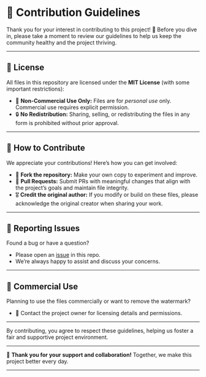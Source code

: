 # 🚀 Contribution Guidelines

Thank you for your interest in contributing to this project! 🙌 Before you dive in, please take a moment to review our guidelines to help us keep the community healthy and the project thriving.

---

## 📄 License

All files in this repository are licensed under the **MIT License** (with some important restrictions):

- 🚫 **Non-Commercial Use Only:** Files are for *personal use* only. Commercial use requires explicit permission.
- 🔒 **No Redistribution:** Sharing, selling, or redistributing the files in any form is prohibited without prior approval.

---

## 🤝 How to Contribute

We appreciate your contributions! Here’s how you can get involved:

- 🍴 **Fork the repository:** Make your own copy to experiment and improve.
- 🔄 **Pull Requests:** Submit PRs with meaningful changes that align with the project’s goals and maintain file integrity.
- 🎖️ **Credit the original author:** If you modify or build on these files, please acknowledge the original creator when sharing your work.

---

## 🐛 Reporting Issues

Found a bug or have a question? 

- Please open an [issue](https://github.com/9112000/FFItems/issues) in this repo.
- We’re always happy to assist and discuss your concerns.

---

## 💼 Commercial Use

Planning to use the files commercially or want to remove the watermark?

- 📩 Contact the project owner for licensing details and permissions.

---

By contributing, you agree to respect these guidelines, helping us foster a fair and supportive project environment.

---

🙏 **Thank you for your support and collaboration!** Together, we make this project better every day.

---
